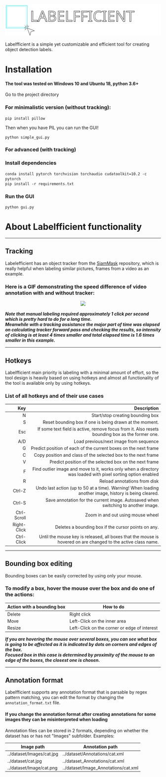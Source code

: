 <img src=".github/labelfficient-logo.svg" width="600">

Labelfficient is a simple yet customizable and efficient tool for creating object detection labels.


# Installation
#### The tool was tested on Windows 10 and Ubuntu 18, python 3.6+

Go to the project directory

### For minimalistic version (without tracking):
```
pip install pillow
```
Then when you have PIL you can run the GUI!
```
python simple_gui.py
```

### For advanced (with tracking)

### Install dependencies 
```
conda install pytorch torchvision torchaudio cudatoolkit=10.2 -c pytorch
pip install -r requirements.txt
```

### Run the GUI
```
python gui.py
```


# About Labelfficient functionality

---
## Tracking
Labelefficient has an object tracker from the [SiamMask](https://github.com/foolwood/SiamMask) repository, which is 
really helpful when labeling similar pictures, frames from a video as an example.<br>

### Here is a GIF demonstrating the speed difference of video annotation with and without tracker:<br>

<div align="center">
  <img src="https://user-images.githubusercontent.com/18720858/107127200-2f80a600-68bd-11eb-862b-8209448cdc8d.gif"/>
</div>

***Note that manual labeling required approximately 1 click per second which is pretty hard to do for a long time. <br>
Meanwhile with a tracking assistance the major part of time was elapsed on calculating tracker forward pass
and checking the results, so intensity of clicking is at least 4 times smaller and total elapsed time is 1.6 times 
smaller in this example.***

---
## Hotkeys
Labelfficient main priority is labeling with a minimal amount of effort, so the tool design is heavily based on using 
hotkeys and almost all functionality of the tool is available only by using hotkeys.

### List of all hotkeys and of their use cases
|         Key |                                                                                                   Description |
|------------:|--------------------------------------------------------------------------------------------------------------:|
|           N |                                                                              Start/stop creating bounding box |
|           S |                                                       Reset bounding box if one is being drawn at the moment. |
| Esc         |               If some text field is active, remove focus from it. Also resets bounding box as the former one. |
|         A/D |                                                                        Load previous/next image from sequence |
| G           |                                               Predict position of each of the current boxes on the next frame |
| C           |                                                 Copy position and class of the selected box to the next frame |
| V           |                                                        Predict position of the selected box on the next frame |
| F           |  Find outlier image and move to it, works only when a directory was  loaded with pixel sorting option enabled |
| R           |                                                                                  Reload annotations from disk |
| Ctrl-Z      |        Undo last action (up to 50 at a time). Warning! When loading another image, history is being  cleared. |
| Ctrl-S      |                             Save annotation for the current image. Autosaved when switching to another image. |
| Ctrl-Scroll |                                                                             Zoom in and out using mouse wheel |
| Right-Click |                                                           Deletes a bounding box if the cursor points on any. |
| Ctrl-Click  | Until the mouse key is released, all boxes that the mouse is hovered on are changed to the active class name. |

---

## Bounding box editing
Bounding boxes can be easily corrected by using only your mouse.<br>
### To modify a box, hover the mouse over the box and do one of the actions:

| Action with a bounding box | How to do                                    |
|----------------------------|----------------------------------------------|
| Delete                     | Right click                                  |
| Move                       | Left-Click on the inner area                 |
| Resize                     | Left-Click on the corner or edge of interest |

***If you are hovering the mouse over several boxes, you can see what box is going to be affected
as it is indicated by dots on corners and edges of the box.<br>
Focused box in this case is determined by proximity of the mouse to an edge of the boxes, the closest one is chosen.***

---

## Annotation format
Labelfficient supports any annotation format that is parsable by regex pattern matching, you can edit the format
by changing the ```annotation_format.txt``` file.
#### If you change the annotation format after creating annotations for some images they can be misinterpreted when loading

Annotation files can be stored in 2 formats, depending on whether the dataset has or has not "Images" subfolder. Examples:

| Image path                | Annotation path                      |
|---------------------------|--------------------------------------|
| ../dataset/Images/cat.jpg | ../dataset/Annotations/cat.xml       |
| ../dataset/cat.jpg        | ../dataset_Annotations/cat.xml       |
| ../dataset/Image/cat.png  | ../dataset/Image_Annotations/cat.xml |


